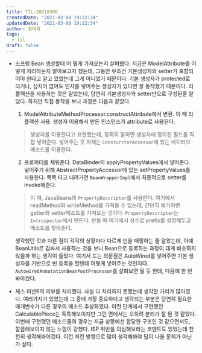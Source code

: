 ```yaml
---
title: TIL-20210308
createdDate: "2021-03-08 19:22:34"
updatedDate: "2021-03-08 19:22:34"
author: 정대화
tags:
  - til
draft: false
---
```


- 스프링 Bean 생성할때 어 떻게 가져오는지 살펴봤다. 지금은 ModelAttribute를 어떻게 처리하는지 알아보고자 했는데, 그동안 무조건 기본생성자와 setter가 포함되어야 한다고 알고 있었는데 그게 아니었기 때문이다. 기본 생성자가 protected로 되거나, 심지어 없어도 인자를 넣어주는 생성자가 있다면 잘 동작했기 때문이다. 리플렉션을 사용하는 것은 알았는데, 당연히 기본생성자와 setter만으로 구성된줄 알았다. 하지만 직접 동작을 보니 과정은 다음과 같았다.

  1. ModelAttributeMethodProcessor.constructAttribute에서 변환. 이 때 리플랙션 사용. 생성자 이용해서 만든 인스턴스가 attribute로 사용된다.
    > 생성자를 이용한다고 표현했는데, 정확히 말하면 생성자에 정의된 필드를 직접 넣어준다. 넣어주는 것 자체는 `ConsturctorAccessor`에 있는 네이티브 메소드를 이용한다.

  2. 프로퍼티를 채워준다. DataBinder의 applyPropertyValues에서 넣어준다. 넣어주기 위해 AbstractPropertyAccessor에 있는 setPropertyValues를 사용한다. 쭉쭉 타고 내려가면 `BeanWrapperImpl`에서 최종적으로 setter를 invoke해준다.
    > 이 때, JavaBeans의 `PropertyDescriptor`를 사용한다. 여기에서 readMethod와 writeMethod를 가져올 수 있는데, 간단히 얘기하면 getter와 setter메소드를 가져오는 것이다. `PropertyDescriptor`는 `Introspector`에서 만든다. 만들 때 여기에서 상수로 prefix를 설정해두고 메소드를 찾아준다.

  생각했던 것과 다른 점이 각각의 상황마다 다르게 빈을 매핑하는 줄 알았는데, 아예 BeanUtils로 감싸서 사용하는 것을 보니 Bean으로 등록하는 과정이 대게 비슷하지 않을까 하는 생각이 들었다. 여기서 드는 의문점은 AutoWired를 넣어주면 기본 생성자를 기반으로 빈 등록을 할텐데 어떻게 넣어주는 것인지다. `AutowiredAnnotationBeanPostProcessor`를 살펴보면 될 듯 한데, 다음에 한 번 봐야겠다.

- 체스 미션6의 리뷰를 처리했다. 사실 다 처리하지 못했는데 생각할 거리가 많아졌다. 여러가지가 있었는데 그 중에 가장 중요하다고 생각되는 부분은 당연히 필요한 매개변수가 다른 경우의 메소드 추상화였다. 이전 단계에서 구현했던 CalculablePiece는 독특해보이지만 그런 면에서는 오히려 분리가 잘 된 것 같았다. 이번에 구현했던 메소드들의 경우는 지금 상황에선 합당한 구조인 것 같으면서도, 깔끔해보이지 않는 느낌이 강했다. ISP 위반을 의심해보라는 코멘트도 있었는데 천천히 생각해봐야겠다. 이런 저런 방향으로 많이 생각해봐야 답이 나올 문제가 아닌가 싶다.